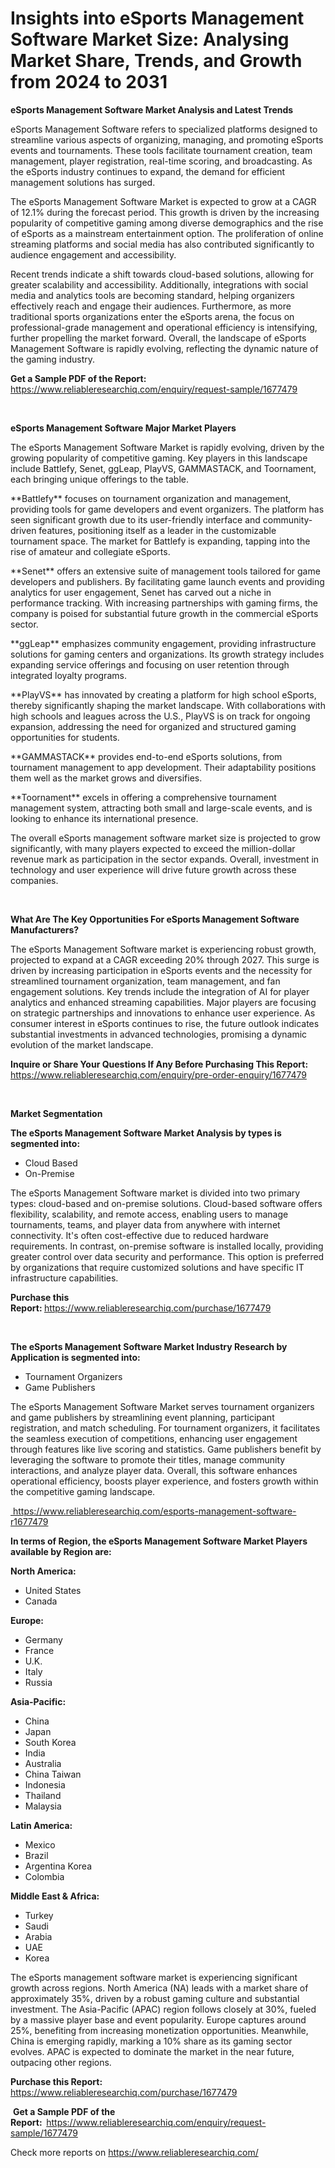 <p><h1>Insights into eSports Management Software Market Size: Analysing Market Share, Trends, and Growth from 2024 to 2031</h1></p><p><strong>eSports Management Software Market Analysis and Latest Trends</strong></p>
<p><p>eSports Management Software refers to specialized platforms designed to streamline various aspects of organizing, managing, and promoting eSports events and tournaments. These tools facilitate tournament creation, team management, player registration, real-time scoring, and broadcasting. As the eSports industry continues to expand, the demand for efficient management solutions has surged.</p><p>The eSports Management Software Market is expected to grow at a CAGR of 12.1% during the forecast period. This growth is driven by the increasing popularity of competitive gaming among diverse demographics and the rise of eSports as a mainstream entertainment option. The proliferation of online streaming platforms and social media has also contributed significantly to audience engagement and accessibility.</p><p>Recent trends indicate a shift towards cloud-based solutions, allowing for greater scalability and accessibility. Additionally, integrations with social media and analytics tools are becoming standard, helping organizers effectively reach and engage their audiences. Furthermore, as more traditional sports organizations enter the eSports arena, the focus on professional-grade management and operational efficiency is intensifying, further propelling the market forward. Overall, the landscape of eSports Management Software is rapidly evolving, reflecting the dynamic nature of the gaming industry.</p></p>
<p><strong>Get a Sample PDF of the Report:&nbsp;</strong> <a href="https://www.reliableresearchiq.com/enquiry/request-sample/1677479?utm_campaign=1137&utm_medium=2&utm_source=Github&utm_content=ia&utm_term=28122024&utm_id=esports-management-software">https://www.reliableresearchiq.com/enquiry/request-sample/1677479</a></p>
<p>&nbsp;</p>
<p><strong>eSports Management Software Major Market Players</strong></p>
<p><p>The eSports Management Software Market is rapidly evolving, driven by the growing popularity of competitive gaming. Key players in this landscape include Battlefy, Senet, ggLeap, PlayVS, GAMMASTACK, and Toornament, each bringing unique offerings to the table.</p><p>**Battlefy** focuses on tournament organization and management, providing tools for game developers and event organizers. The platform has seen significant growth due to its user-friendly interface and community-driven features, positioning itself as a leader in the customizable tournament space. The market for Battlefy is expanding, tapping into the rise of amateur and collegiate eSports.</p><p>**Senet** offers an extensive suite of management tools tailored for game developers and publishers. By facilitating game launch events and providing analytics for user engagement, Senet has carved out a niche in performance tracking. With increasing partnerships with gaming firms, the company is poised for substantial future growth in the commercial eSports sector.</p><p>**ggLeap** emphasizes community engagement, providing infrastructure solutions for gaming centers and organizations. Its growth strategy includes expanding service offerings and focusing on user retention through integrated loyalty programs.</p><p>**PlayVS** has innovated by creating a platform for high school eSports, thereby significantly shaping the market landscape. With collaborations with high schools and leagues across the U.S., PlayVS is on track for ongoing expansion, addressing the need for organized and structured gaming opportunities for students.</p><p>**GAMMASTACK** provides end-to-end eSports solutions, from tournament management to app development. Their adaptability positions them well as the market grows and diversifies. </p><p>**Toornament** excels in offering a comprehensive tournament management system, attracting both small and large-scale events, and is looking to enhance its international presence.</p><p>The overall eSports management software market size is projected to grow significantly, with many players expected to exceed the million-dollar revenue mark as participation in the sector expands. Overall, investment in technology and user experience will drive future growth across these companies.</p></p>
<p>&nbsp;</p>
<p><strong>What Are The Key Opportunities For eSports Management Software Manufacturers?</strong></p>
<p><p>The eSports Management Software market is experiencing robust growth, projected to expand at a CAGR exceeding 20% through 2027. This surge is driven by increasing participation in eSports events and the necessity for streamlined tournament organization, team management, and fan engagement solutions. Key trends include the integration of AI for player analytics and enhanced streaming capabilities. Major players are focusing on strategic partnerships and innovations to enhance user experience. As consumer interest in eSports continues to rise, the future outlook indicates substantial investments in advanced technologies, promising a dynamic evolution of the market landscape.</p></p>
<p><strong>Inquire or Share Your Questions If Any Before Purchasing This Report:</strong> <a href="https://www.reliableresearchiq.com/enquiry/pre-order-enquiry/1677479?utm_campaign=1137&utm_medium=2&utm_source=Github&utm_content=ia&utm_term=28122024&utm_id=esports-management-software">https://www.reliableresearchiq.com/enquiry/pre-order-enquiry/1677479</a></p>
<p>&nbsp;</p>
<p><strong>Market Segmentation</strong></p>
<p><strong>The eSports Management Software Market Analysis by types is segmented into:</strong></p>
<p><ul><li>Cloud Based</li><li>On-Premise</li></ul></p>
<p><p>The eSports Management Software market is divided into two primary types: cloud-based and on-premise solutions. Cloud-based software offers flexibility, scalability, and remote access, enabling users to manage tournaments, teams, and player data from anywhere with internet connectivity. It's often cost-effective due to reduced hardware requirements. In contrast, on-premise software is installed locally, providing greater control over data security and performance. This option is preferred by organizations that require customized solutions and have specific IT infrastructure capabilities.</p></p>
<p><strong>Purchase this Report:&nbsp;</strong><a href="https://www.reliableresearchiq.com/purchase/1677479?utm_campaign=1137&utm_medium=2&utm_source=Github&utm_content=ia&utm_term=28122024&utm_id=esports-management-software">https://www.reliableresearchiq.com/purchase/1677479</a></p>
<p>&nbsp;</p>
<p><strong>The eSports Management Software Market Industry Research by Application is segmented into:</strong></p>
<p><ul><li>Tournament Organizers</li><li>Game Publishers</li></ul></p>
<p><p>The eSports Management Software Market serves tournament organizers and game publishers by streamlining event planning, participant registration, and match scheduling. For tournament organizers, it facilitates the seamless execution of competitions, enhancing user engagement through features like live scoring and statistics. Game publishers benefit by leveraging the software to promote their titles, manage community interactions, and analyze player data. Overall, this software enhances operational efficiency, boosts player experience, and fosters growth within the competitive gaming landscape.</p></p>
<p><a href="https://www.reliableresearchiq.com/esports-management-software-r1677479?utm_campaign=1137&utm_medium=2&utm_source=Github&utm_content=ia&utm_term=28122024&utm_id=esports-management-software">&nbsp;https://www.reliableresearchiq.com/esports-management-software-r1677479</a></p>
<p><strong>In terms of Region, the eSports Management Software Market Players available by Region are:</strong></p>
<p>
    <p> <strong> North America: </strong>
        <ul>
            <li>United States</li>
            <li>Canada</li>
        </ul>
        </p> 
    <p> <strong> Europe: </strong>
        <ul>
            <li>Germany</li>
            <li>France</li>
            <li>U.K.</li>
            <li>Italy</li>
            <li>Russia</li>
        </ul>
        </p> 
    <p> <strong> Asia-Pacific: </strong>
        <ul>
            <li>China</li>
            <li>Japan</li>
            <li>South Korea</li>
            <li>India</li>
            <li>Australia</li>
            <li>China Taiwan</li>
            <li>Indonesia</li>
            <li>Thailand</li>
            <li>Malaysia</li>
        </ul>
        </p> 
    <p> <strong> Latin America: </strong>
        <ul>
            <li>Mexico</li>
            <li>Brazil</li>
            <li>Argentina Korea</li>
            <li>Colombia</li>
        </ul>
        </p> 
    <p> <strong> Middle East & Africa: </strong>
        <ul>
            <li>Turkey</li>
            <li>Saudi</li>
            <li>Arabia</li>
            <li>UAE</li>
            <li>Korea</li>
        </ul>
    </p>
    </p>
<p><p>The eSports management software market is experiencing significant growth across regions. North America (NA) leads with a market share of approximately 35%, driven by a robust gaming culture and substantial investment. The Asia-Pacific (APAC) region follows closely at 30%, fueled by a massive player base and event popularity. Europe captures around 25%, benefiting from increasing monetization opportunities. Meanwhile, China is emerging rapidly, marking a 10% share as its gaming sector evolves. APAC is expected to dominate the market in the near future, outpacing other regions.</p></p>
<p><strong>Purchase this Report: </strong><a href="https://www.reliableresearchiq.com/purchase/1677479?utm_campaign=1137&utm_medium=2&utm_source=Github&utm_content=ia&utm_term=28122024&utm_id=esports-management-software">https://www.reliableresearchiq.com/purchase/1677479</a></p>
<p>&nbsp;<strong>Get a Sample PDF of the Report:&nbsp;&nbsp;</strong><a href="https://www.reliableresearchiq.com/enquiry/request-sample/1677479?utm_campaign=1137&utm_medium=2&utm_source=Github&utm_content=ia&utm_term=28122024&utm_id=esports-management-software">https://www.reliableresearchiq.com/enquiry/request-sample/1677479</a></p>
<p><strong></strong></p>
<p>Check more reports on <a href="https://www.reliableresearchiq.com/?utm_campaign=1137&utm_medium=2&utm_source=Github&utm_content=ia&utm_term=28122024&utm_id=esports-management-software">https://www.reliableresearchiq.com/</a></p>